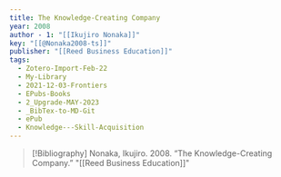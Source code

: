 ```yaml
---
title: The Knowledge-Creating Company
year: 2008
author - 1: "[[Ikujiro Nonaka]]"
key: "[[@Nonaka2008-ts]]"
publisher: "[[Reed Business Education]]"
tags:
  - Zotero-Import-Feb-22
  - My-Library
  - 2021-12-03-Frontiers
  - EPubs-Books
  - 2_Upgrade-MAY-2023
  - _BibTex-to-MD-Git
  - ePub
  - Knowledge---Skill-Acquisition
---
```


> [!Bibliography]
> Nonaka, Ikujiro. 2008. “The Knowledge-Creating Company.” "[[Reed Business Education]]"